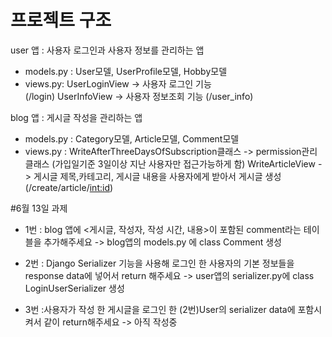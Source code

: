   
  
# 프로젝트 구조
user 앱 : 사용자 로그인과 사용자 정보를 관리하는 앱
  - models.py : User모델, UserProfile모델, Hobby모델
  - views.py: UserLoginView -> 사용자 로그인 기능  
              (/login)
              UserInfoView -> 사용자 정보조회 기능 
              (/user_info)


blog 앱 : 게시글 작성을 관리하는 앱
  - models.py : Category모델, Article모델, Comment모델
  - views.py : WriteAfterThreeDaysOfSubscription클래스 -> permission관리 클래스 
                                                          (가입일기준 3일이상 지난 사용자만 접근가능하게 함)
               WriteArticleView -> 게시글 제목,카테고리, 게시글 내용을 사용자에게 받아서 게시글 생성    
               (/create/article/<int:id>)



#6월 13일 과제
  - 1번 : blog 앱에 <게시글, 작성자, 작성 시간, 내용>이 포함된 comment라는 테이블을 추가해주세요
    -> blog앱의 models.py 에 class Comment 생성
    
  - 2번 : Django Serializer 기능을 사용해 로그인 한 사용자의 기본 정보들을 response data에 넣어서 return 해주세요
    -> user앱의 serializer.py에 class LoginUserSerializer 생성
   
  - 3번 :사용자가 작성 한 게시글을 로그인 한 (2번)User의 serializer data에 포함시켜서 같이 return해주세요
    -> 아직 작성중
